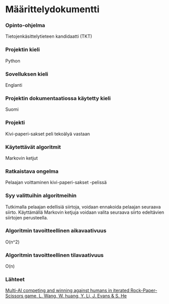# Määrittelydokumentti
### Opinto-ohjelma
Tietojenkäsittelytieteen kandidaatti (TKT)
### Projektin kieli
Python
### Sovelluksen kieli
Englanti
### Projektin dokumentaatiossa käytetty kieli
Suomi
### Projekti
Kivi-paperi-sakset peli tekoälyä vastaan
### Käytettävät algoritmit
Markovin ketjut
### Ratkaistava ongelma
Pelaajan voittaminen kivi-paperi-sakset -pelissä
### Syy valittuihin algoritmeihin
Tutkimalla pelaajan edellisiä siirtoja, voidaan ennakoida pelaajan seuraava siirto. Käyttämällä Markovin ketjuja voidaan valita seuraava siirto edeltävien siirtojen perusteella.
### Algoritmin tavoitteellinen aikavaativuus
O(n^2)
### Algoritmin tavoitteellinen tilavaativuus
O(n)
### Lähteet
[Multi-AI competing and winning against humans in iterated Rock-Paper-Scissors game, L. Wang, W. huang, Y. Li, J. Evans & S. He](https://arxiv.org/ftp/arxiv/papers/2003/2003.06769.pdf)
